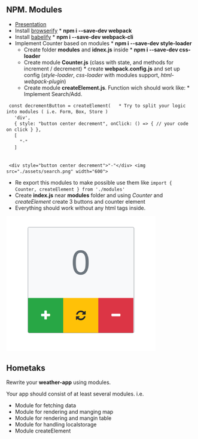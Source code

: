 ## NPM. Modules

* [Presentation](https://slides.com/danielsuleiman/npm#/)	
* Install [browserify](http://browserify.org/)	* **npm i --save-dev webpack**
* Install [babelify](https://github.com/babel/babelify)	* **npm i --save-dev webpack-cli**
* Implement Counter based on modules	* **npm i --save-dev style-loader**
  * Create folder **modules** and **idnex.js** inside	* **npm i --save-dev css-loader**
  * Create module **Counter.js** (class with state, and methods for increment / decrement)	* create **webpack.config.js** and set up config (*style-loader*, *css-loader* with modules support, *html-webpack-plugin*)
  * Create module **createElement.js**. Function wich should work like:	* Implement Search/Add. 
```	  * Create **src** folder
 const decrementButton = createElement(	  * Try to split your logic into modules ( i.e. Form, Box, Store ) 
   'div',	
   { style: "button center decrement", onClick: () => { // your code on click } },	
   [	
     "-"	
   ]	


 <div style="button center decrement">"-"</div>	<img src="./assets/search.png" width="600">
```	

* Re export this modules to make possible use them like `import { Counter, createElement } from './modules'`	
* Create **index.js** near **modules** folder and using *Counter* and *createElement* create 3 buttons and counter element	
* Everything should work without any html tags inside.	
<img src="./assets/counter.png" width="400">

  
## Hometaks
Rewrite your **weather-app** using modules.

Your app should consist of at least several modules. i.e.
* Module for fetching data
* Module for rendering and manging map
* Module for rendering and mangin table
* Module for handling localstorage
* Module createElement 


